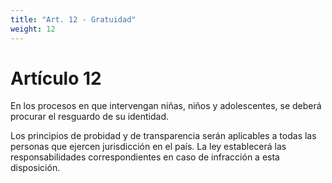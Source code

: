 ```yaml
---
title: "Art. 12 - Gratuidad"
weight: 12
---
```


# Artículo 12

En los procesos en que intervengan niñas, niños y adolescentes,
se deberá procurar el resguardo de su identidad.

Los principios de probidad y de transparencia serán aplicables a todas las personas que ejercen jurisdicción en el país. La ley establecerá las responsabilidades correspondientes en caso de infracción a esta disposición.
